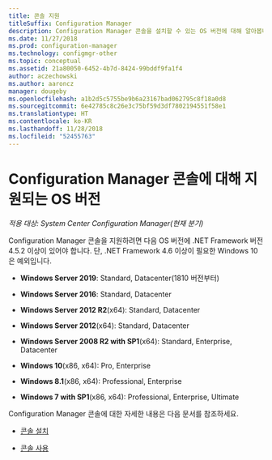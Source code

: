```yaml
---
title: 콘솔 지원
titleSuffix: Configuration Manager
description: Configuration Manager 콘솔을 설치할 수 있는 OS 버전에 대해 알아봅니다.
ms.date: 11/27/2018
ms.prod: configuration-manager
ms.technology: configmgr-other
ms.topic: conceptual
ms.assetid: 21a80050-6452-4b7d-8424-99bddf9fa1f4
author: aczechowski
ms.author: aaroncz
manager: dougeby
ms.openlocfilehash: a1b2d5c5755be9b6a23167bad062795c8f18a0d8
ms.sourcegitcommit: 6e42785c8c26e3c75bf59d3df7802194551f58e1
ms.translationtype: HT
ms.contentlocale: ko-KR
ms.lasthandoff: 11/28/2018
ms.locfileid: "52455763"
---
```

# <a name="supported-os-versions-for-configuration-manager-consoles"></a>Configuration Manager 콘솔에 대해 지원되는 OS 버전

*적용 대상: System Center Configuration Manager(현재 분기)*


Configuration Manager 콘솔을 지원하려면 다음 OS 버전에 .NET Framework 버전 4.5.2 이상이 있어야 합니다. 단, .NET Framework 4.6 이상이 필요한 Windows 10은 예외입니다.  

- **Windows Server 2019**: Standard, Datacenter(1810 버전부터)  

-   **Windows Server 2016**: Standard, Datacenter  

-   **Windows Server 2012 R2**(x64): Standard, Datacenter  

-   **Windows Server 2012**(x64): Standard, Datacenter  

-   **Windows Server 2008 R2 with SP1**(x64): Standard, Enterprise, Datacenter  

-   **Windows 10**(x86, x64): Pro, Enterprise  

-   **Windows 8.1**(x86, x64): Professional, Enterprise  

-   **Windows 7 with SP1**(x86, x64): Professional, Enterprise, Ultimate  


Configuration Manager 콘솔에 대한 자세한 내용은 다음 문서를 참조하세요.

- [콘솔 설치](/sccm/core/servers/deploy/install/install-consoles)  

- [콘솔 사용](/sccm/core/servers/manage/admin-console)  

